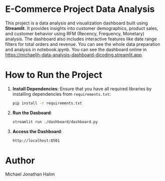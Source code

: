 # E-Commerce Project Data Analysis

This project is a data analysis and visualization dashboard built using **Streamlit**. It provides insights into customer demographics, product sales, and customer behavior using RFM (Recency, Frequency, Monetary) analysis. The dashboard also includes interactive features like date range filters for total orders and revenue. You can see the whole data preparation and analysis in notebook.ipynb. You can see the dashboard online in https://michaeljh-data-analysis-dashboard-dicoding.streamlit.app.

# How to Run the Project

1. **Install Dependencies**:
   Ensure that you have all required libraries by installing dependencies from `requirements.txt`:
   ```bash
   pip install -r requirements.txt
   ```

2. **Run the Dasboard**:
    ```bash
    streamlit run ./dashboard/dashboard.py
    ```

3. **Access the Dashboard**:
    ```bash
    http://localhost:8501
    ```

# Author
Michael Jonathan Halim